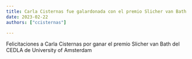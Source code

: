 ```yaml
---
title: Carla Cisternas fue galardonada con el premio Slicher van Bath
date: 2023-02-22
authors: ["ccisternas"]

---
```


Felicitaciones a Carla Cisternas por ganar el premio Slicher van Bath del CEDLA de University of Amsterdam

<!--more-->

